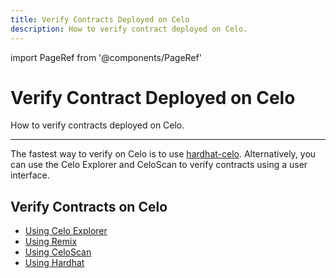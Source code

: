 ```yaml
---
title: Verify Contracts Deployed on Celo
description: How to verify contract deployed on Celo.
---
```


import PageRef from '@components/PageRef'

# Verify Contract Deployed on Celo

How to verify contracts deployed on Celo.

---

The fastest way to verify on Celo is to use [hardhat-celo](/developer/verify/hardhat). Alternatively, you can use the Celo Explorer and CeloScan to verify contracts using a user interface.

## Verify Contracts on Celo

- [Using Celo Explorer](/developer/verify/celo-explorer)
- [Using Remix](/developer/verify/remix)
- [Using CeloScan](/developer/verify/celoscan)
- [Using Hardhat](/developer/verify/hardhat)
